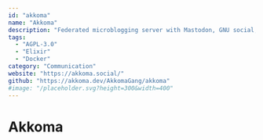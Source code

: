 ```yaml
---
id: "akkoma"
name: "Akkoma"
description: "Federated microblogging server with Mastodon, GNU social, and ActivityPub compatibility."
tags:
  - "AGPL-3.0"
  - "Elixir"
  - "Docker"
category: "Communication"
website: "https://akkoma.social/"
github: "https://akkoma.dev/AkkomaGang/akkoma"
#image: "/placeholder.svg?height=300&width=400"
---
```


# Akkoma
